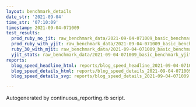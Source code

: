 ```yaml
---
layout: benchmark_details
date_str: '2021-09-04'
time_str: '07:10:09'
timestamp: 2021-09-04-071009
test_results:
  prod_ruby_no_jit: raw_benchmark_data/2021-09-04-071009_basic_benchmark_prod_ruby_no_jit.json
  prod_ruby_with_yjit: raw_benchmark_data/2021-09-04-071009_basic_benchmark_prod_ruby_with_yjit.json
  ruby_30_with_mjit: raw_benchmark_data/2021-09-04-071009_basic_benchmark_ruby_30_with_mjit.json
  yjit_stats: raw_benchmark_data/2021-09-04-071009_basic_benchmark_yjit_stats.json
reports:
  blog_speed_headline_html: reports/blog_speed_headline_2021-09-04-071009.html
  blog_speed_details_html: reports/blog_speed_details_2021-09-04-071009.html
  blog_speed_details_svg: reports/blog_speed_details_2021-09-04-071009.svg

---
```

Autogenerated by continuous_reporting.rb script.

